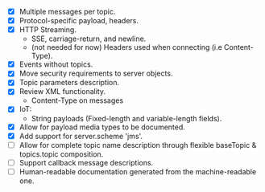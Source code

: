 - [x] Multiple messages per topic.
- [x] Protocol-specific payload, headers.
- [x] HTTP Streaming.
  * SSE, carriage-return, and newline.
  * (not needed for now) Headers used when connecting (i.e Content-Type).
- [x] Events without topics.
- [x] Move security requirements to server objects.
- [x] Topic parameters description.
- [x] Review XML functionality.
  * Content-Type on messages
- [x] IoT:
  * String payloads (Fixed-length and variable-length fields).
- [x] Allow for payload media types to be documented.
- [x] Add support for server.scheme 'jms'.
- [ ] Allow for complete topic name description through flexible baseTopic & topics.topic composition.
- [ ] Support callback message descriptions.
- [ ] Human-readable documentation generated from the machine-readable one.